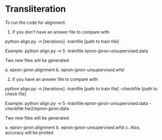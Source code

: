 Transliteration
===============

To run the code for alignment:

1. If you don't have an answer file to compare with

python align.py  -n [iterations] -trainfile [path to train file]

Example:
python align.py  -n 5 -trainfile epron-jpron-unsupervised.data 

Two new files will be generated

a. epron-jpron.alignment
b. epron-jpron-unsupervised.wfst

2. If you have an answer file to compare with

python align.py  -n [iterations] -trainfile [path to train file] -checkfile [path to check file]

Example:
python align.py  -n 5 -trainfile epron-jpron-unsupervised.data -checkfile hw2/epron-jpron.data

Two new files will be generated

a. epron-jpron.alignment
b. epron-jpron-unsupervised.wfst
c. Also, accuracy will be printed
